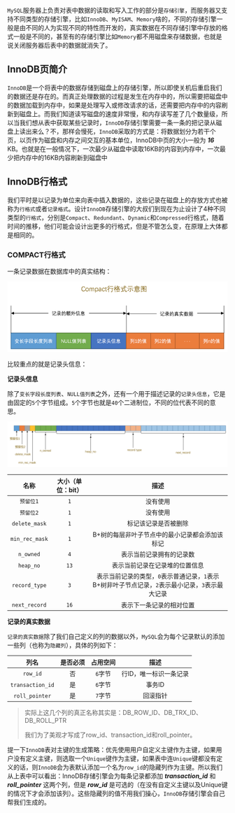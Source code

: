 `MySQL`服务器上负责对表中数据的读取和写入工作的部分是`存储引擎`，而服务器又支持不同类型的存储引擎，比如`InnoDB`、`MyISAM`、`Memory`啥的，不同的存储引擎一般是由不同的人为实现不同的特性而开发的，真实数据在不同存储引擎中存放的格式一般是不同的，甚至有的存储引擎比如`Memory`都不用磁盘来存储数据，也就是说关闭服务器后表中的数据就消失了。



## InnoDB页简介

`InnoDB`是一个将表中的数据存储到磁盘上的存储引擎，所以即使关机后重启我们的数据还是存在的。而真正处理数据的过程是发生在内存中的，所以需要把磁盘中的数据加载到内存中，如果是处理写入或修改请求的话，还需要把内存中的内容刷新到磁盘上。而我们知道读写磁盘的速度非常慢，和内存读写差了几个数量级，所以当我们想从表中获取某些记录时，`InnoDB`存储引擎需要一条一条的把记录从磁盘上读出来么？不，那样会慢死，`InnoDB`采取的方式是：将数据划分为若干个页，以页作为磁盘和内存之间交互的基本单位，InnoDB中页的大小一般为 ***16*** KB。也就是在一般情况下，一次最少从磁盘中读取16KB的内容到内存中，一次最少把内存中的16KB内容刷新到磁盘中

## InnoDB行格式

我们平时是以记录为单位来向表中插入数据的，这些记录在磁盘上的存放方式也被称为`行格式`或者`记录格式`。设计`InnoDB`存储引擎的大叔们到现在为止设计了4种不同类型的`行格式`，分别是`Compact`、`Redundant`、`Dynamic`和`Compressed`行格式，随着时间的推移，他们可能会设计出更多的行格式，但是不管怎么变，在原理上大体都是相同的。

### COMPACT行格式

一条记录数据在数据库中的真实结构：

![记录jiegou](img/记录结构.png)

比较重点的就是记录头信息：

**记录头信息**

除了`变长字段长度列表`、`NULL值列表`之外，还有一个用于描述记录的`记录头信息`，它是由固定的`5`个字节组成。`5`个字节也就是`40`个二进制位，不同的位代表不同的意思。

![记录头信息](img/记录头信息.png)

|      名称      | 大小（单位：bit） |                             描述                             |
| :------------: | :---------------: | :----------------------------------------------------------: |
|   `预留位1`    |        `1`        |                           没有使用                           |
|   `预留位2`    |        `1`        |                           没有使用                           |
| `delete_mask`  |        `1`        |                     标记该记录是否被删除                     |
| `min_rec_mask` |        `1`        |        B+树的每层非叶子节点中的最小记录都会添加该标记        |
|   `n_owned`    |        `4`        |                   表示当前记录拥有的记录数                   |
|   `heap_no`    |       `13`        |                表示当前记录在记录堆的位置信息                |
| `record_type`  |        `3`        | 表示当前记录的类型，`0`表示普通记录，`1`表示B+树非叶子节点记录，`2`表示最小记录，`3`表示最大记录 |
| `next_record`  |       `16`        |                   表示下一条记录的相对位置                   |

**记录的真实数据**

`记录的真实数据`除了我们自己定义的列的数据以外，`MySQL`会为每个记录默认的添加一些列（也称为`隐藏列`），具体的列如下：

|       列名       | 是否必须 | 占用空间 |          描述          |
| :--------------: | :------: | :------: | :--------------------: |
|     `row_id`     |    否    | `6`字节  | 行ID，唯一标识一条记录 |
| `transaction_id` |    是    | `6`字节  |         事务ID         |
|  `roll_pointer`  |    是    | `7`字节  |        回滚指针        |

> 实际上这几个列的真正名称其实是：DB_ROW_ID、DB_TRX_ID、DB_ROLL_PTR
>
> 我们为了美观才写成了row_id、transaction_id和roll_pointer。

提一下`InnoDB`表对主键的生成策略：优先使用用户自定义主键作为主键，如果用户没有定义主键，则选取一个`Unique`键作为主键，如果表中连`Unique`键都没有定义的话，则`InnoDB`会为表默认添加一个名为`row_id`的隐藏列作为主键。所以我们从上表中可以看出：InnoDB存储引擎会为每条记录都添加 ***transaction_id*** 和 ***roll_pointer*** 这两个列，但是 ***row_id*** 是可选的（在没有自定义主键以及Unique键的情况下才会添加该列）。这些隐藏列的值不用我们操心，`InnoDB`存储引擎会自己帮我们生成的。

